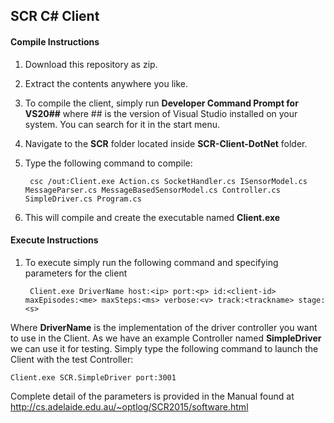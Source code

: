 ## SCR C# Client

#### Compile Instructions
1. Download this repository as zip.
2. Extract the contents anywhere you like.
3. To compile the client, simply run **Developer Command Prompt for VS20##** where ## is the version of Visual Studio installed on your system. You can search for it in the start menu.
4. Navigate to the **SCR** folder located inside **SCR-Client-DotNet** folder.
5. Type the following command to compile: 

		csc /out:Client.exe Action.cs SocketHandler.cs ISensorModel.cs MessageParser.cs MessageBasedSensorModel.cs Controller.cs SimpleDriver.cs Program.cs
6. This will compile and create the executable named **Client.exe**

#### Execute Instructions
1. To execute simply run the following command and specifying parameters for the client

		Client.exe DriverName host:<ip> port:<p> id:<client-id> maxEpisodes:<me> maxSteps:<ms> verbose:<v> track:<trackname> stage:<s>
        
Where **DriverName** is the implementation of the driver controller you want to use in the Client. As we have an example Controller named **SimpleDriver** we can use it for testing. Simply type the following command to launch the Client with the test Controller:

	Client.exe SCR.SimpleDriver port:3001
 
 Complete detail of the parameters is provided in the Manual found at http://cs.adelaide.edu.au/~optlog/SCR2015/software.html
